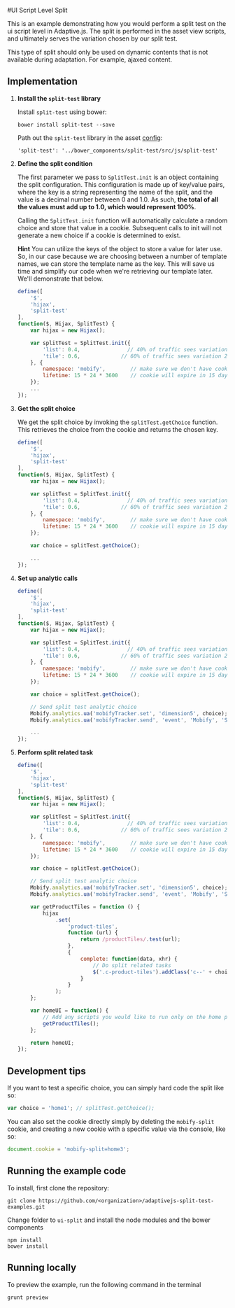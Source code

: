 #UI Script Level Split

This is an example demonstrating how you would perform a split test on the ui script level in Adaptive.js. The split is performed in the asset view scripts, and ultimately serves the variation chosen by our split test.

This type of split should only be used on dynamic contents that is not available during adaptation. For example, ajaxed content.

## Implementation

1. **Install the `split-test` library**

	Install `split-test` using bower:

	```cli
	bower install split-test --save
	```

	Path out the `split-test` library in the asset [config](assets/js/ui/config.js#L6):

	```cli
	'split-test': '../bower_components/split-test/src/js/split-test'
	```

1. **Define the split condition**

	The first parameter we pass to `SplitTest.init` is an object containing the split configuration. This 			configuration is made up of key/value pairs, where the key is a string representing the name of the 	split, and the value is a decimal number between 0 and 1.0. As such, **the total of all the values must add up 	to 1.0, which would represent 100%**. 
	
	Calling the `SplitTest.init` function will automatically calculate a random choice and store that value in 	a cookie. Subsequent calls to init will not generate a new choice if a cookie is determined to exist.
	
	**Hint**
	You can utilize the keys of the object to store a value for later use. So, in our case because we are 			choosing between a number of template names, we can store the template name as the key. This will 		save us time and simplify our code when we're retrieving our template later. We'll demonstrate that 		below.

	```js
	define([
	    '$',
	    'hijax',
	    'split-test'
	],
	function($, Hijax, SplitTest) {
	    var hijax = new Hijax();

		var splitTest = SplitTest.init({
	        'list': 0.4,               // 40% of traffic sees variation 1
	        'tile': 0.6,             // 60% of traffic sees variation 2
	    }, {
	        namespace: 'mobify',        // make sure we don't have cookie name conflict
	        lifetime: 15 * 24 * 3600    // cookie will expire in 15 days represented in seconds
	    });
	    ...
	});
	```

1. **Get the split choice**

	We get the split choice by invoking the `splitTest.getChoice` function. This retrieves the choice from the 	cookie and returns the chosen key.

	```js
	define([
	    '$',
	    'hijax',
	    'split-test'
	],
	function($, Hijax, SplitTest) {
	    var hijax = new Hijax();

		var splitTest = SplitTest.init({
	        'list': 0.4,               // 40% of traffic sees variation 1
	        'tile': 0.6,             // 60% of traffic sees variation 2
	    }, {
	        namespace: 'mobify',        // make sure we don't have cookie name conflict
	        lifetime: 15 * 24 * 3600    // cookie will expire in 15 days represented in seconds
	    });

	    var choice = splitTest.getChoice();

	    ...
	});
	```

1. **Set up analytic calls**

	```js
	define([
	    '$',
	    'hijax',
	    'split-test'
	],
	function($, Hijax, SplitTest) {
	    var hijax = new Hijax();

		var splitTest = SplitTest.init({
	        'list': 0.4,               // 40% of traffic sees variation 1
	        'tile': 0.6,             // 60% of traffic sees variation 2
	    }, {
	        namespace: 'mobify',        // make sure we don't have cookie name conflict
	        lifetime: 15 * 24 * 3600    // cookie will expire in 15 days represented in seconds
	    });

	    var choice = splitTest.getChoice();

	    // Send split test analytic choice
	    Mobify.analytics.ua('mobifyTracker.set', 'dimension5', choice);
	    Mobify.analytics.ua('mobifyTracker.send', 'event', 'Mobify', 'SplitTest', {'nonInteraction': 1});

	    ...
	});
	```
	
1. **Perform split related task**
	
	```js
	define([
	    '$',
	    'hijax',
	    'split-test'
	],
	function($, Hijax, SplitTest) {
	    var hijax = new Hijax();

		var splitTest = SplitTest.init({
	        'list': 0.4,               // 40% of traffic sees variation 1
	        'tile': 0.6,             // 60% of traffic sees variation 2
	    }, {
	        namespace: 'mobify',        // make sure we don't have cookie name conflict
	        lifetime: 15 * 24 * 3600    // cookie will expire in 15 days represented in seconds
	    });

	    var choice = splitTest.getChoice();

	    // Send split test analytic choice
	    Mobify.analytics.ua('mobifyTracker.set', 'dimension5', choice);
	    Mobify.analytics.ua('mobifyTracker.send', 'event', 'Mobify', 'SplitTest', {'nonInteraction': 1});

		var getProductTiles = function () {
	        hijax
	            .set(
	                'product-tiles',
	                function (url) {
	                    return /productTiles/.test(url);
	                },
	                {
	                    complete: function(data, xhr) {
	                    	// Do split related tasks
	                        $('.c-product-tiles').addClass('c--' + choice);
	                    }
	                }
	            );
		};

	    var homeUI = function() {
	        // Add any scripts you would like to run only on the home page here
	        getProductTiles();
	    };

    	return homeUI;
	});
	```

## Development tips

If you want to test a specific choice, you can simply hard code the split like so:

```js
var choice = 'home1'; // splitTest.getChoice();
```

You can also set the cookie directly simply by deleting the `mobify-split` cookie, and creating a new cookie with a specific value via the console, like so:

```js
document.cookie = 'mobify-split=home3';
```

## Running the example code

To install, first clone the repository:

```
git clone https://github.com/<organization>/adaptivejs-split-test-examples.git
```

Change folder to `ui-split` and install the node modules and the bower components

```
npm install
bower install
```

## Running locally

To preview the example, run the following command in the terminal

```grunt preview```
